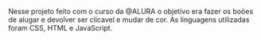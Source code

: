 Nesse projeto feito com o curso da @ALURA o objetivo era fazer os boões de alugar e devolver ser clicavel e mudar de cor.
As linguagens utilizadas foram CSS, HTML e JavaScript.
